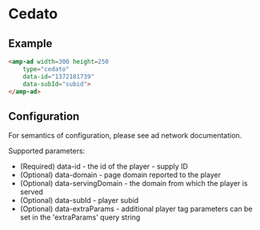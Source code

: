 <!---
Copyright 2015 The AMP HTML Authors. All Rights Reserved.

Licensed under the Apache License, Version 2.0 (the "License");
you may not use this file except in compliance with the License.
You may obtain a copy of the License at

      http://www.apache.org/licenses/LICENSE-2.0

Unless required by applicable law or agreed to in writing, software
distributed under the License is distributed on an "AS-IS" BASIS,
WITHOUT WARRANTIES OR CONDITIONS OF ANY KIND, either express or implied.
See the License for the specific language governing permissions and
limitations under the License.
-->

# Cedato

## Example

```html
<amp-ad width=300 height=250
    type="cedato"
    data-id="1372181739"
    data-subId="subid">
</amp-ad>
```

## Configuration

For semantics of configuration, please see ad network documentation.

Supported parameters:
-  (Required) data-id - the id of the player - supply ID
-  (Optional) data-domain - page domain reported to the player
-  (Optional) data-servingDomain - the domain from which the player is served
-  (Optional) data-subId - player subid
-  (Optional) data-extraParams - additional player tag parameters can be set in the 'extraParams' query string 
